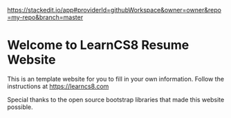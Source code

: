 https://stackedit.io/app#providerId=githubWorkspace&owner=owner&repo=my-repo&branch=master       
# Welcome to LearnCS8 Resume Website

This is an template website for you to fill in your own information. Follow the instructions at https://learncs8.com

Special thanks to the open source bootstrap libraries that made this website possible. 
